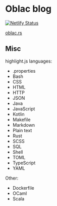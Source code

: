 # Oblac blog

[![Netlify Status](https://api.netlify.com/api/v1/badges/ba8ba248-cb24-4196-b030-e7950bb0ebde/deploy-status)](https://app.netlify.com/sites/oblac-rs/deploys)

[oblac.rs](https://oblac.rs)

## Misc

highlight.js languages:

+ .properties
+ Bash
+ CSS
+ HTML
+ HTTP
+ JSON
+ Java
+ JavaScript
+ Kotlin
+ Makefile
+ Markdown
+ Plain text
+ Rust
+ SCSS
+ SQL
+ Shell
+ TOML
+ TypeScript
+ YAML

Other:
+ Dockerfile
+ OCaml
+ Scala
